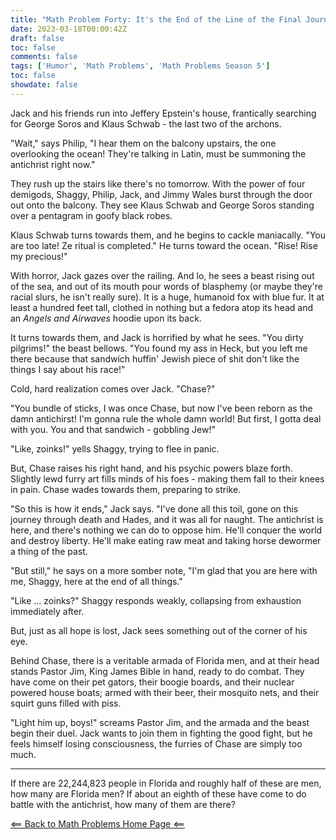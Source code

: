 ```yaml
---
title: "Math Problem Forty: It's the End of the Line of the Final Journey"
date: 2023-03-18T00:00:42Z
draft: false
toc: false
comments: false
tags: ['Humor', 'Math Problems', 'Math Problems Season 5']
toc: false
showdate: false
---
```


Jack and his friends run into Jeffery Epstein's house, frantically searching for George Soros and Klaus Schwab - the last two of the archons.

"Wait," says Philip, "I hear them on the balcony upstairs, the one overlooking the ocean! They're talking in Latin, must be summoning the antichrist right now."

They rush up the stairs like there's no tomorrow. With the power of four demigods, Shaggy, Philip, Jack, and Jimmy Wales burst through the door out onto the balcony. They see Klaus Schwab and George Soros standing over a pentagram in goofy black robes.

Klaus Schwab turns towards them, and he begins to cackle maniacally. "You are too late! Ze ritual is completed." He turns toward the ocean. "Rise! Rise my precious!"

With horror, Jack gazes over the railing. And lo, he sees a beast rising out of the sea, and out of its mouth pour words of blasphemy  (or maybe they're racial slurs, he isn't really sure). It is a huge, humanoid fox with blue fur. It at least a hundred feet tall, clothed in nothing but a fedora atop its head and an *Angels and Airwaves* hoodie upon its back.

It turns towards them, and Jack is horrified by what he sees. "You dirty pilgrims!" the beast bellows. "You found my ass in Heck, but you left me there because that sandwich huffin' Jewish piece of shit don't like the things I say about his race!"

Cold, hard realization comes over Jack. "Chase?"

"You bundle of sticks, I was once Chase, but now I've been reborn as the damn antichirst! I'm gonna rule the whole damn world! But first, I gotta deal with you. You and that sandwich - gobbling Jew!"

"Like, zoinks!" yells Shaggy, trying to flee in panic. 

But, Chase raises his right hand, and his psychic powers blaze forth. Slightly lewd furry art fills minds of his foes - making them fall to their knees in pain. Chase wades towards them, preparing to strike.

"So this is how it ends," Jack says. "I've done all this toil, gone on this journey through death and Hades, and it was all for naught. The antichrist is here, and there's nothing we can do to oppose him. He'll conquer the world and destroy liberty. He'll make eating raw meat and taking horse dewormer a thing of the past.

"But still," he says on a more somber note, "I'm glad that you are here with me, Shaggy, here at the end of all things."

"Like ... zoinks?" Shaggy responds weakly, collapsing from exhaustion immediately after.

But, just as all hope is lost, Jack sees something out of the corner of his eye. 

Behind Chase, there is a veritable armada of Florida men, and at their head stands Pastor Jim, King James Bible in hand, ready to do combat. They have come on their pet gators, their boogie boards, and their nuclear powered house boats; armed with their beer, their mosquito nets, and their squirt guns filled with piss.

"Light him up, boys!" screams Pastor Jim, and the armada and the beast begin their duel. Jack wants to join them in fighting the good fight, but he feels himself losing consciousness, the furries of Chase are simply too much.

---

If there are 22,244,823 people in Florida and roughly half of these are men, how many are Florida men? If about an eighth of these have come to do battle with the antichrist, how many of them are there?

[<== Back to Math Problems Home Page <==](/humor/problems#season-five-parousia)
